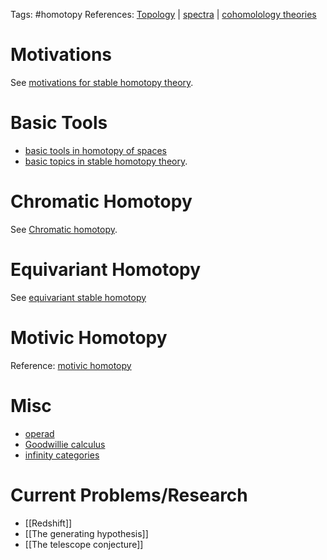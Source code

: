 Tags: #homotopy 
References: [Topology](Topology) | [spectra](spectra.md) | [cohomolology theories](cohomolology%20theories.md)

# Motivations
See [motivations for stable homotopy theory](motivations%20for%20stable%20homotopy%20theory).

# Basic Tools
- [basic tools in homotopy of spaces](basic%20tools%20in%20homotopy%20of%20spaces)
- [basic topics in stable homotopy theory](basic%20topics%20in%20stable%20homotopy%20theory.md).

# Chromatic Homotopy
See [Chromatic homotopy](Chromatic%20homotopy%20theory).

# Equivariant Homotopy

See [equivariant stable homotopy](equivariant%20stable%20homotopy%20theory)

# Motivic Homotopy
Reference: [motivic homotopy](motivic%20homotopy.md)

# Misc
- [operad](operad.md)
- [Goodwillie calculus](Goodwillie%20calculus)
- [infinity categories](infinity%20categories.md)


# Current Problems/Research
- [[Redshift]]
- [[The generating hypothesis]]
- [[The telescope conjecture]]